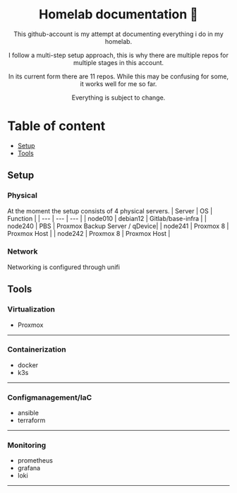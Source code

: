 <div align="center">

# Homelab documentation :rocket:

This github-account is my attempt at documenting everything i do in my homelab.

I follow a multi-step setup approach, this is why there are multiple repos for multiple stages in this account.

In its current form there are 11 repos. While this may be confusing for some, it works well for me so far.

Everything is subject to change.

</div>

# Table of content
- [Setup](#setup)
- [Tools](#tools)

## Setup

### Physical
At the moment the setup consists of 4 physical servers.
| Server | OS | Function | 
| --- | --- | --- |
| node010 | debian12 | Gitlab/base-infra |
| node240 | PBS | Proxmox Backup Server / qDevice| 
| node241 | Proxmox 8 | Proxmox Host |
| node242 | Proxmox 8 | Proxmox Host |

### Network
Networking is configured through unifi

## Tools
### Virtualization
 - Proxmox
---
### Containerization
 - docker
 - k3s
---
### Configmanagement/IaC
 - ansible
 - terraform
---
### Monitoring
 - prometheus
 - grafana
 - loki
---
